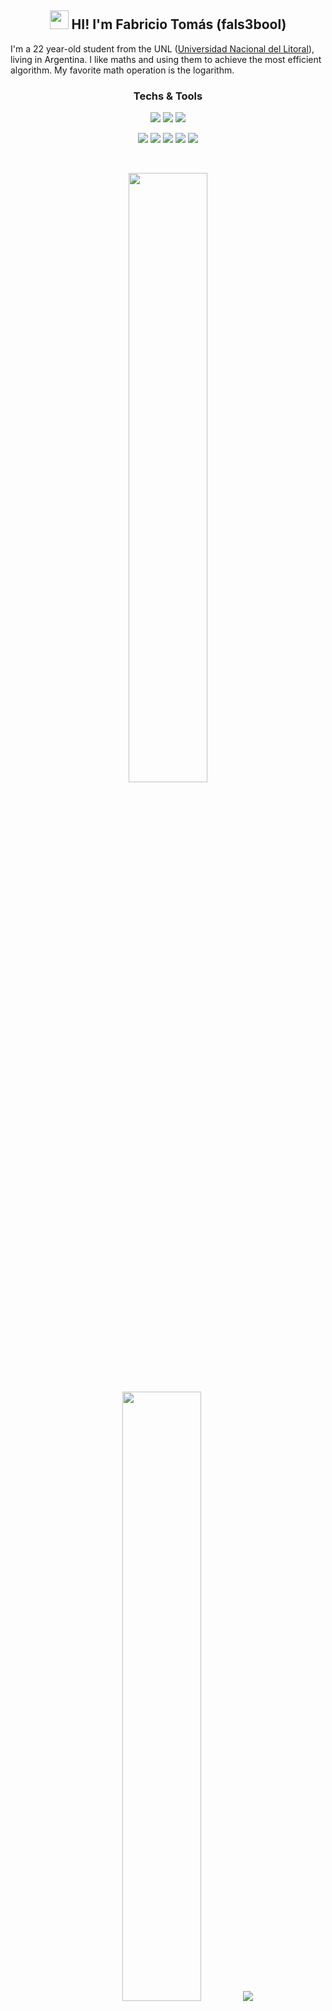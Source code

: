 <h2 align="center"><img src = "https://raw.githubusercontent.com/MartinHeinz/MartinHeinz/master/wave.gif" width = 30px> HI! I'm Fabricio Tomás (fals3bool)</h2>

I'm a 22 year-old student from the UNL ([Universidad Nacional del Litoral](https://www.unl.edu.ar "Universidad Nacional del Litoral ARG")), living in Argentina. I like maths and using them to achieve the most efficient algorithm. My favorite math operation is the logarithm.

<h3 align="center">Techs & Tools</h3>

<p align="center">
  <a href="https://github.com/fals3bool?tab=repositories&language=java"><img width="auto" src="https://img.shields.io/badge/java-D50000?style=for-the-badge&logo=openjdk&logoColor=white"/></a>
  <a href="https://github.com/fals3bool?tab=repositories&language=c"><img width="auto" src="https://img.shields.io/badge/c-00599C?style=for-the-badge&logo=c%2B%2B&logoColor=white"/></a>
  <a href="https://github.com/fals3bool?tab=repositories&language=c%2B%2B"><img width="auto" src="https://img.shields.io/badge/c++-0080CD?style=for-the-badge&logo=c%2B%2B&logoColor=white"/></a>
  <!--<a href="https://github.com/fals3bool?tab=repositories&language=c%23"><img width="auto" src="https://img.shields.io/badge/c%23-512BD4?style=for-the-badge&logo=c%2B%2B&logoColor=white"/></a>-->
  <!--<a href="https://github.com/fals3bool?tab=repositories&language=mcfunction"><img width="auto" src="https://img.shields.io/badge/mcfunc-EF323D?style=for-the-badge&logo=mojangstudios&logoColor=white"/></a>-->
</p>
<p align="center">
  <img width="auto" src="https://img.shields.io/badge/maven-C71A36?style=for-the-badge&logo=apachemaven&logoColor=white"/>
  <img width="auto" src="https://img.shields.io/badge/gradle-02303A?style=for-the-badge&logo=gradle&logoColor=white"/>
  <img width="auto" src="https://img.shields.io/badge/git-F05032?style=for-the-badge&logo=git&logoColor=white"/>
  <img width="auto" src="https://img.shields.io/badge/eclipse-2C2255?style=for-the-badge&logo=eclipseide&logoColor=white"/>
  <img width="auto" src="https://img.shields.io/badge/visual_studio-5C2D91?style=for-the-badge&logo=visual-studio&logoColor=white"/>
  <!--<img width="auto" src="https://img.shields.io/badge/android_studio-34A853?style=for-the-badge&logo=android&logoColor=white"/>-->
  <!--<img width="auto" src="https://img.shields.io/badge/unity-888?style=for-the-badge&logo=unity&logoColor=white"/>-->
</p>

<br>

<p align="center">
  <img height="50%" width="auto" src ="https://github-readme-stats.vercel.app/api?username=fals3bool&show_icons=true&count_private=true&theme=darcula&hide_border=true&hide=contribs&bg_color=00000000">
  <img height="50%" width="auto" src ="https://github-readme-stats.vercel.app/api/top-langs/?username=fals3bool&layout=compact&hide_border=true&theme=darcula&bg_color=00000000&langs_count=6&hide=css,CMake">
  <img src ="https://github-readme-streak-stats.herokuapp.com/?user=fals3bool&theme=darcula&hide_border=true&background=FFFFFF00">
</p>

<h3 align="center">Contact</h3>
<p align="center">
  <a href="mailto:fabritomas25@gmail.com"><img width="auto" src="https://img.shields.io/badge/email-EA4335?style=for-the-badge&logo=gmail&logoColor=white"/></a>
</p>
<p align="center">fals3bool 
  <a href="https://www.youtube.com/@falseme"><img width="auto" src="https://img.shields.io/badge/youtube-D52525?style=for-the-badge&logo=youtube&logoColor=white"/></a>
  <a href="https://www.instagram.com/fabrifalso"><img width="auto" src="https://img.shields.io/badge/instagram-E4405F?style=for-the-badge&logo=instagram&logoColor=white"/></a>
  <!--<a href="https://www.ko-fi.com/falseme"><img width="auto" src="https://img.shields.io/badge/kofi-FF3850?style=for-the-badge&logo=kofi&logoColor=white"/></a>-->
</p>

